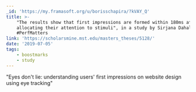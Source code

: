 ```yaml
---
_id: 'https://my.framasoft.org/u/borisschapira/?kVAY_Q'
title: >-
    "The results show that first impressions are formed within 180ms after
    allocating their attention to stimuli", in a study by Sirjana Dahal
    #PerfMatters
link: 'https://scholarsmine.mst.edu/masters_theses/5128/'
date: '2019-07-05'
tags:
    - boostmarks
    - study
---
```


<div class="markdown"><p>&quot;Eyes don't lie: understanding users' first impressions on website design using eye tracking&quot;
</p></div>
